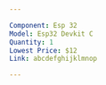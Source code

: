 ```yaml
---

Component: Esp 32
Model: Esp32 Devkit C
Quantity: 1
Lowest Price: $12
Link: abcdefghijklmnop

---
```

